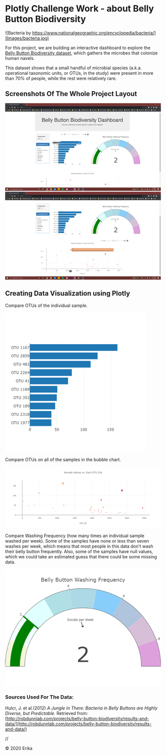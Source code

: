 # Plotly Challenge Work - about Belly Button Biodiversity

![Bacteria by https://www.nationalgeographic.org/encyclopedia/bacteria/](Images/bacteria.jpg)

For this project, we are building an interactive dashboard to explore the [Belly Button Biodiversity dataset](http://robdunnlab.com/projects/belly-button-biodiversity/), which gathers the microbes that colonize human navels.

This dataset shows that a small handful of microbial species (a.k.a. operational taxonomic units, or OTUs, in the study) were present in more than 70% of people, while the rest were relatively rare.

## Screenshots Of The Whole Project Layout

![Whole Page](Images/main.png)
![Whole Page](Images/second.png)

## Creating Data Visualization using Plotly

Compare OTUs of the individual sample.

![bar Chart](Images/h-bar-chart.png)

Compare OTUs on all of the samples in the bubble chart.

![Bubble Chart](Images/bubble-chart.png)

Compare Washing Frequency (how many times an individual sample washed per week). Some of the samples have none or less than seven washes per week, which means that most people in this data don't wash their belly button frequently. Also, some of the samples have null values, which we could take an estimated guess that there could be some missing data. 

![Gauge Chart](Images/gauge-chart.png)

### Sources Used For The Data:

Hulcr, J. et al.(2012) _A Jungle in There: Bacteria in Belly Buttons are Highly Diverse, but Predictable_. Retrieved from: [http://robdunnlab.com/projects/belly-button-biodiversity/results-and-data/](http://robdunnlab.com/projects/belly-button-biodiversity/results-and-data/)

//

© 2020 Erika 